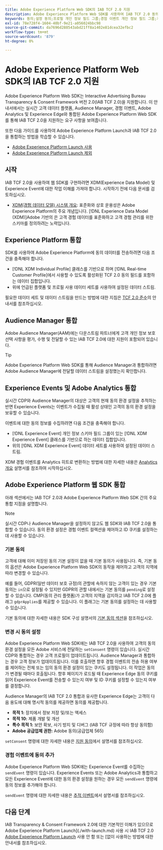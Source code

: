 ```yaml
---
title: Adobe Experience Platform Web SDK의 IAB TCF 2.0 지원
description: Adobe Experience Platform Web SDK를 사용하여 IAB TCF 2.0 동의 환경 설정을 지원하는 방법을 알아봅니다
keywords: 동의;설정 동의;프로필 개인 정보 필드 그룹;경험 이벤트 개인 정보 필드 그룹;개인 정보 필드 그룹;IAB TCF 2.0;실시간 CDP;실시간 고객 데이터 프로필
exl-id: 78e728f4-1604-40bf-9e21-a056024bbc98
source-git-commit: da7696d288543abd21ff8a1402e81dcea32efbc2
workflow-type: tm+mt
source-wordcount: '879'
ht-degree: 0%

---
```


# Adobe Experience Platform Web SDK의 IAB TCF 2.0 지원

Adobe Experience Platform Web SDK는 Interactive Advertising Bureau Transparency &amp; Consent Framework 버전 2.0(IAB TCF 2.0)을 지원합니다. 이 안내서에서는 실시간 고객 데이터 플랫폼, Audience Manager, 경험 이벤트, Adobe Analytics 및 Experience Edge와 통합된 Adobe Experience Platform Web SDK를 통해 IAB TCF 2.0을 지원하는 요구 사항을 보여줍니다.

또한 다음 가이드를 사용하여 Adobe Experience Platform Launch과 IAB TCF 2.0을 통합하는 방법을 학습할 수 있습니다.

- [Adobe Experience Platform Launch 사용](./with-launch.md)
- [Adobe Experience Platform Launch 제외](./without-launch.md)

## 시작

IAB TCF 2.0을 사용하여 웹 SDK를 구현하려면 XDM(Experience Data Model) 및 Experience Event에 대한 작업 이해를 가져야 합니다. 시작하기 전에 다음 문서를 검토하십시오.

- [XDM(경험 데이터 모델) 시스템 개요](../../../xdm/home.md): 표준화와 상호 운용성은 Adobe Experience Platform의 주요 개념입니다. [!DNL Experience Data Model (XDM)]Adobe 기반의 은 고객 경험 데이터를 표준화하고 고객 경험 관리를 위한 스키마를 정의하려는 노력입니다.

## Experience Platform 통합

SDK를 사용하여 Adobe Experience Platform에 동의 데이터를 전송하려면 다음 조건을 충족해야 합니다.

- [!DNL XDM Individual Profile] 클래스를 기반으로 하며 [!DNL Real-time Customer Profile]에서 사용할 수 있도록 활성화된 TCF 2.0 동의 필드를 포함하는 데이터 집합입니다.
- 위에 언급된 플랫폼 및 프로필 사용 데이터 세트를 사용하여 설정된 데이터 스트림.

필요한 데이터 세트 및 데이터 스트림을 만드는 방법에 대한 지침은 [TCF 2.0 준수](../../../landing/governance-privacy-security/consent/iab/overview.md)의 안내서를 참조하십시오.

## Audience Manager 통합

Adobe Audience Manager(AAM)에는 다운스트림 파트너에게 고객 개인 정보 보호 선택 사항을 평가, 수행 및 전달할 수 있는 IAB TCF 2.0에 대한 지원이 포함되어 있습니다. <!--For more information, read the documentation on [Sending Data to Audience Manager](../audience-manager/audience-manager-overview.md).-->

>[!TIP]
>
>Adobe Experience Platform Web SDK를 통해 Audience Manager과 통합하려면 Adobe Audience Manager에 전달할 데이터 스트림을 설정했는지 확인합니다.

## Experience Events 및 Adobe Analytics 통합

실시간 CDP와 Audience Manager의 대상은 고객의 현재 동의 환경 설정을 추적하는 반면 Experience Events는 이벤트가 수집될 때 활성 상태인 고객의 동의 환경 설정을 보유할 수 있습니다.

이벤트에 대한 동의 정보를 수집하려면 다음 조건을 충족해야 합니다.

- [!DNL Experience Event] 개인 정보 스키마 필드 그룹이 있는 [!DNL XDM Experience Event] 클래스를 기반으로 하는 데이터 집합입니다.
- 위의 [!DNL XDM Experience Event] 데이터 세트를 사용하여 설정된 데이터 스트림.

XDM 경험 이벤트를 Analytics 히트로 변환하는 방법에 대한 자세한 내용은 [Analytics 개요](../../data-collection/adobe-analytics/analytics-overview.md) 설명서를 참조하여 시작하십시오.

## Adobe Experience Platform 웹 SDK 통합

아래 섹션에서는 IAB TCF 2.0과 Adobe Experience Platform Web SDK 간의 주요 통합 지점을 설명합니다.

>[!NOTE]
>
>실시간 CDP나 Audience Manager을 설정하지 않고도 웹 SDK와 IAB TCF 2.0을 통합할 수 있습니다. 동의 환경 설정은 경험 이벤트 컬렉션을 제어하고 ID 쿠키를 설정하는 데 사용할 수 있습니다.

### 기본 동의

고객에 대해 이미 저장된 동의 기본 설정이 없을 때 기본 동의가 사용됩니다. 즉, 기본 동의 옵션은 Adobe Experience Platform Web SDK의 동작을 제어하고 고객의 지역에 따라 변경할 수 있습니다.

예를 들어, GDPR(일반 데이터 보호 규정)의 관할에 속하지 않는 고객이 있는 경우 기본 동의는 `in`으로 설정될 수 있지만 GDPR의 관할 내에서는 기본 동의를 `pending`로 설정할 수 있습니다. CMP(동의 관리 플랫폼)가 고객의 지역을 감지하고 IAB TCF 2.0에 플래그 `gdprApplies`를 제공할 수 있습니다. 이 플래그는 기본 동의를 설정하는 데 사용할 수 있습니다.

기본 동의에 대한 자세한 내용은 SDK 구성 설명서의 [기본 동의 섹션](../../fundamentals/configuring-the-sdk.md#default-consent)을 참조하십시오.

### 변경 시 동의 설정

Adobe Experience Platform Web SDK에는 IAB TCF 2.0을 사용하여 고객의 동의 환경 설정을 모든 Adobe 서비스에 전달하는 `setConsent` 명령이 있습니다. 실시간 CDP와 통합하는 경우 고객 프로필이 업데이트됩니다. Audience Manager과 통합하는 경우 고객 정보가 업데이트됩니다. 이를 호출하면 향후 경험 이벤트의 전송 허용 여부를 제어하는 전체 또는 임의 동의 환경 설정이 있는 쿠키도 설정됩니다. 이 작업은 동의가 변경될 때마다 호출됩니다. 향후 페이지가 로드될 때 Experience Edge 동의 쿠키를 읽어 Experience Event를 전송할 수 있는지 여부 및 ID 쿠키를 설정할 수 있는지 여부를 결정합니다.

Audience Manager의 IAB TCF 2.0 통합과 유사한 Experience Edge는 고객이 다음 용도에 대해 명시적 동의를 제공하면 동의를 제공합니다.

- **목적 1:** 장치에서 정보 저장 및/또는 액세스
- **목적 10:** 제품 개발 및 개선
- **특수 목적 1:** 보안 확보, 사기 방지 및 디버그 (IAB TCF 규정에 따라 항상 동의함)
- **Adobe 공급업체 권한:** Adobe 동의(공급업체 565)

`setConsent` 명령에 대한 자세한 내용은 [지원 동의](../../consent/supporting-consent.md)에서 설명서를 참조하십시오.

### 경험 이벤트에 동의 추가

Adobe Experience Platform Web SDK에는 Experience Event를 수집하는 `sendEvent` 명령이 있습니다. Experience Events 또는 Adobe Analytics과 통합하고 모든 Experience Event에 대한 동의 환경 설정을 원하는 경우 모든 `sendEvent` 명령에 동의 정보를 추가해야 합니다.

`sendEvent` 명령에 대한 자세한 내용은 [추적 이벤트](../../fundamentals/tracking-events.md)에서 설명서를 참조하십시오.

## 다음 단계

IAB Transparency &amp; Consent Framework 2.0에 대한 기본적인 이해가 있으므로 Adobe Experience Platform Launch](./with-launch.md) 사용 시 IAB TCF 2.0 [Adobe Experience Platform Launch](./without-launch.md) 사용 안 함 또는 [없이 사용하는 방법에 대한 안내서를 참조하십시오.
